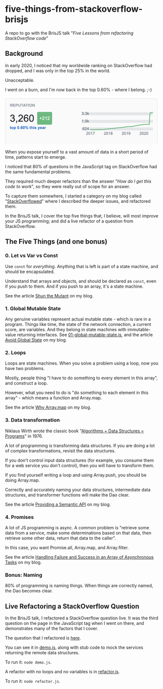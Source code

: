 # five-things-from-stackoverflow-brisjs

A repo to go with the BrisJS talk "_Five Lessons from refactoring StackOverflow code_"

## Background

In early 2020, I noticed that my worldwide ranking on StackOverflow had dropped, and I was only in the top 25% in the world. 

Unacceptable.

I went on a burn, and I'm now back in the top 0.60% - where I belong. ;-)

![](img/stackoverflow.png)

When you expose yourself to a vast amount of data in a short period of time, patterns start to emerge. 

I noticed that 80% of questions in the JavaScript tag on StackOverflow had the same fundamental problems.

They required much deeper refactors than the answer "_How do I get this code to work_", so they were really out of scope for an answer. 

To capture them somewhere, I started a category on my blog called "[StackOverflowed](https://www.joshwulf.com/categories/stackoverflowed/)" where I described the deeper issues, and refactored them.

In the BrisJS talk, I cover the top five things that, I believe, will most improve your JS programming; and did a live refactor of a question from StackOverflow.

## The Five Things (and one bonus)

### 0. Let vs Var vs Const

Use `const` for _everything_. Anything that is left is part of a state machine, and should be encapsulated.

Understand that arrays and objects, and should be declared as `const`, even if you push to them. And if you push to an array, it's a state machine.

See the article [Shun the Mutant](https://www.joshwulf.com/blog/2020/02/shun-the-mutant/) on my blog.

### 1. Global Mutable State

Any genuine variables represent actual mutable state - which is rare in a program. Things like time, the state of the network connection, a current score, are variables. And they belong in state machines with immutable-value returning interfaces. See [01-global-mutable-state.js](01-global-mutable-state.js), and the article [Avoid Global State]( https://www.joshwulf.com/blog/2020/02/avoid-global-state/) on my blog.

### 2. Loops

Loops are state machines. When you solve a problem using a loop, now you have two problems. 

Mostly, people thing "I have to do something to every element in this array", and construct a loop.

However, what you need to do is "do something to each element in this array" - which means a function and Array.map. 

See the article [Why Array.map](https://www.joshwulf.com/blog/2020/03/why-array-map/) on my blog.

### 3. Data transformation

Niklaus Wirth wrote the classic book "[Algorithms + Data Structures = Programs](https://en.wikipedia.org/wiki/Algorithms_%2B_Data_Structures_%3D_Programs)" in 1976.

A lot of programming is transforming data structures. If you are doing a lot of complex transformations, revisit the data structures.

If you don't control input data structures (for example, you consume them for a web service you don't control), then you will have to transform them.

If you find yourself writing a loop and using Array.push, you should be doing Array.map.

Correctly and accurately naming your data structures, intermediate data structures, and transformer functions will make the Dao clear.

See the article [Providing a Semantic API](https://www.joshwulf.com/blog/2020/02/providing-a-semantic-api/
) on my blog.

### 4. Promises

A lot of JS programming is async. A common problem is "retrieve some data from a service, make some determinations based on that data, then retrieve some other data, return that data to the caller".

In this case, you want Promise.all, Array.map, and Array.filter.

See the article [Handling Failure and Success in an Array of Asynchronous Tasks](https://www.joshwulf.com/blog/2020/03/array-async-failure/) on my blog.

### Bonus: Naming

80% of programming is naming things. When things are correctly named, the Dao becomes clear.

## Live Refactoring a StackOverflow Question

In the BrisJS talk, I refactored a StackOverflow question live. It was the third question on the page in the JavaScript tag when I went on there, and demonstrates many of the factors that I cover.

The question that I refactored is [here](https://stackoverflow.com/questions/61724541/array-of-promises-in-a-promise-array/61727830#61727830).

You can see it in [demo.js](demo.js), along with stub code to mock the services returning the remote data structures.

To run it: `node demo.js`.

A refactor with no loops and no variables is in [refactor.js](refactor.js).

To run it: `node refactor.js`.
